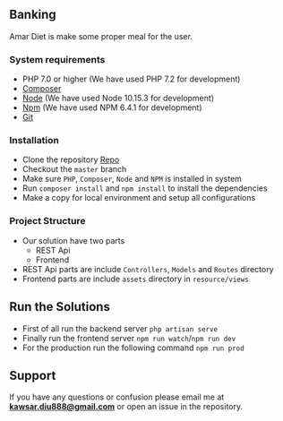 ## Banking

Amar Diet is make some proper meal for the user.

### System requirements
* PHP 7.0 or higher (We have used PHP 7.2 for development)
* [Composer](https://getcomposer.org/Composer)
* [Node](https://nodejs.org/en/) (We have used Node 10.15.3 for development)
* [Npm](https://www.npmjs.com/) (We have used NPM 6.4.1 for development)
* [Git](https://git-scm.com/)

### Installation
* Clone the repository [Repo](https://github.com/mkawsar/amar-diet)
* Checkout the `master` branch
* Make sure `PHP`, `Composer`, `Node` and `NPM` is installed in system
* Run `composer install` and `npm install` to install the dependencies
* Make a copy for local environment and setup all configurations

### Project Structure
* Our solution have two parts
    * REST Api
    * Frontend
* REST Api parts are include `Controllers`, `Models` and `Routes` directory
* Frontend parts are include `assets` directory in `resource/views`

## Run the Solutions
* First of all run the backend server `php artisan serve`
* Finally run the frontend server `npm run watch`/`npm run dev`
* For the production run the following command `npm run prod`

## Support

If you have any questions or confusion please email me at **kawsar.diu888@gmail.com** or open an issue in the repository.
